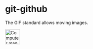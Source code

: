 # git-github
<!DOCTYPE html>
<html>
<body>

<p>The GIF standard allows moving images.</p>

<img src="programming.gif" alt="Computer man" style="width:48px;height:48px;">

</body>
</html>
